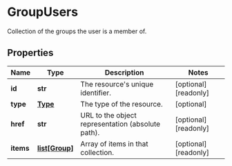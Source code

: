 # GroupUsers

Collection of the groups the user is a member of.
## Properties
| Name | Type | Description | Notes |
| ------------ | ------------- | ------------- | ------------- |
| **id** | **str** | The resource&#39;s unique identifier. | [optional] [readonly]  |
| **type** | [**Type**](Type.md) | The type of the resource. | [optional]  |
| **href** | **str** | URL to the object representation (absolute path). | [optional] [readonly]  |
| **items** | [**list[Group]**](Group.md) | Array of items in that collection. | [optional] [readonly]  |


